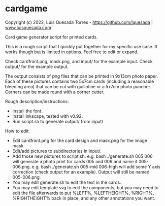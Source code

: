 # cardgame
Copyright (c) 2022, Luis Quesada Torres - https://github.com/lquesada | www.luisquesada.com

Card game generator script for printed cards.

This is a rough script that I quickly put together for my specific use case. It works though but is limited in options. Feel free to edit or expand.

Check cardfront.png, mask.png, and input/ for the example input. Check output/ for the example output.

The output consists of png files that can be printed in 9x13cm photo paper. Each of these pictures contains two 5x7cm cards (including a reasonable bleeding area) that can be cut with guillotine or a 5x7cm photo puncher. Corners can be made round with a corner cutter.

Rough description/instructions:
- Install the font.
- Install inkscape, tested with v0.92.
- Run script.sh to generate output/ from input/

How to edit:
- Edit cardfront.png for the card design and mask.png for the image mask.
- Edit/add pictures to subdirectories in input/.
- Add those new pictures to script.sh.
  e.g. bash ./generate.sh 005 006 will generate a photo print for cards 005 and 006 and name it 005-006.png.
  e.g. bash ./generate.sh 005-mid 006-high will add some Y axis correction (check output for an example). Output will still be named 005-006.png.
- You may edit generate.sh to edit the text in the cards.
- You may edit template.svg to edit the components, but you may need to edit the file afterwards to put %LEFT%, %LEFTHEIGHT%, %RIGHT%, %RIGHTHEIGHT% back in place, and any other annotations you want.
